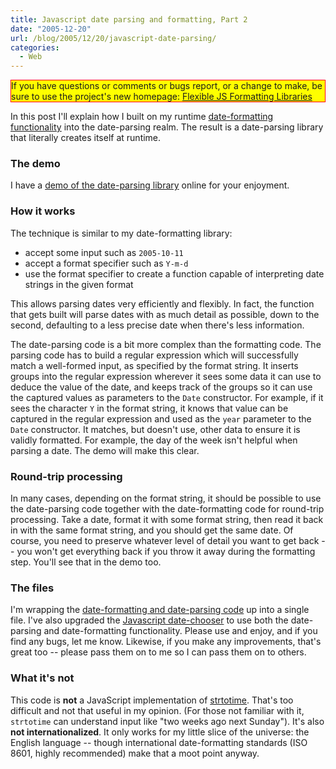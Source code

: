 ```yaml
---
title: Javascript date parsing and formatting, Part 2
date: "2005-12-20"
url: /blog/2005/12/20/javascript-date-parsing/
categories:
  - Web
---
```

<p style="border:solid red 1px; background:yellow">
  If you have questions or comments or bugs report, or a change to make, be sure to use the project's new homepage: <a href="http://code.google.com/p/flexible-js-formatting/">Flexible JS Formatting Libraries</a>
</p>

In this post I'll explain how I built on my runtime [date-formatting functionality][1] into the date-parsing realm. The result is a date-parsing library that literally creates itself at runtime.

### The demo

I have a [demo of the date-parsing library][2] online for your enjoyment.

### How it works

The technique is similar to my date-formatting library:

*   accept some input such as `2005-10-11`
*   accept a format specifier such as `Y-m-d`
*   use the format specifier to create a function capable of interpreting date strings in the given format

This allows parsing dates very efficiently and flexibly. In fact, the function that gets built will parse dates with as much detail as possible, down to the second, defaulting to a less precise date when there's less information.

The date-parsing code is a bit more complex than the formatting code. The parsing code has to build a regular expression which will successfully match a well-formed input, as specified by the format string. It inserts groups into the regular expression wherever it sees some data it can use to deduce the value of the date, and keeps track of the groups so it can use the captured values as parameters to the `Date` constructor. For example, if it sees the character `Y` in the format string, it knows that value can be captured in the regular expression and used as the `year` parameter to the `Date` constructor. It matches, but doesn't use, other data to ensure it is validly formatted. For example, the day of the week isn't helpful when parsing a date. The demo will make this clear.

### Round-trip processing

In many cases, depending on the format string, it should be possible to use the date-parsing code together with the date-formatting code for round-trip processing. Take a date, format it with some format string, then read it back in with the same format string, and you should get the same date. Of course, you need to preserve whatever level of detail you want to get back -- you won't get everything back if you throw it away during the formatting step. You'll see that in the demo too.

### The files

I'm wrapping the [date-formatting and date-parsing code][3] up into a single file. I've also upgraded the [Javascript date-chooser][4] to use both the date-parsing and date-formatting functionality. Please use and enjoy, and if you find any bugs, let me know. Likewise, if you make any improvements, that's great too -- please pass them on to me so I can pass them on to others.

### What it's not

This code is **not** a JavaScript implementation of <a href="http://www.php.net/manual/en/function.strtotime.php">strtotime</a>. That's too difficult and not that useful in my opinion. (For those not familiar with it, `strtotime` can understand input like "two weeks ago next Sunday"). It's also **not internationalized**. It only works for my little slice of the universe: the English language -- though international date-formatting standards (ISO 8601, highly recommended) make that a moot point anyway.

 [1]: /blog/2005/12/12/javascript-closures-for-runtime-efficiency/
 [2]: http://www.xaprb.com/articles/javascript-date-parsing-demo.html
 [3]: http://www.xaprb.com/articles/date-functions.js
 [4]: /blog/2005/09/29/javascript-date-chooser/
